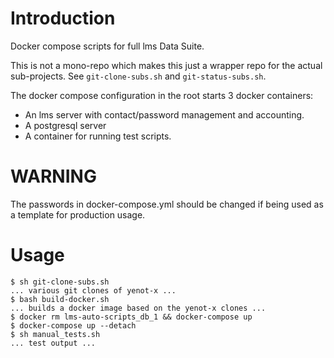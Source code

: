 # Introduction

Docker compose scripts for full lms Data Suite.

This is not a mono-repo which makes this just a wrapper repo for the actual
sub-projects.  See `git-clone-subs.sh` and `git-status-subs.sh`.

The docker compose configuration in the root starts 3 docker containers:

- An lms server with contact/password management and accounting.
- A postgresql server
- A container for running test scripts.

# WARNING

The passwords in docker-compose.yml should be changed if being used as a
template for production usage.

# Usage

```console
$ sh git-clone-subs.sh
... various git clones of yenot-x ...
$ bash build-docker.sh
... builds a docker image based on the yenot-x clones ...
$ docker rm lms-auto-scripts_db_1 && docker-compose up
$ docker-compose up --detach
$ sh manual_tests.sh
... test output ...
```
